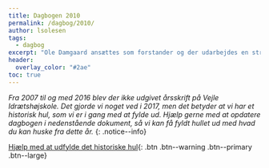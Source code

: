 ```yaml
---
title: Dagbogen 2010
permalink: /dagbog/2010/
author: lsolesen
tags:
  - dagbog
excerpt: "Ole Damgaard ansættes som forstander og der udarbejdes en strategi frem mod 2012. Vi tager på skirejse og forårsrejse til Club La Santa og efterårsrejsen går til Playitas på Fuerteventura."
header:
  overlay_color: "#2ae"
toc: true
---
```


_Fra 2007 til og med 2016 blev der ikke udgivet årsskrift på Vejle Idrætshøjskole. Det gjorde vi noget ved i 2017, men det betyder at vi har et historisk hul, som vi er i gang med at fylde ud. Hjælp gerne med at opdatere dagbogen i nedenstående dokument, så vi kan få fyldt hullet ud med hvad du kan huske fra dette år._
{: .notice--info}

[<i class='fas fa-question'></i> Hjælp med at udfylde det historiske hul](https://docs.google.com/document/d/1_Pfh1QJHEMHmyNWXKe7Bc1DzlDpwKQ4NI5ZzDmlvr-U/edit?usp=sharing){: .btn .btn--warning .btn--primary .btn--large}
